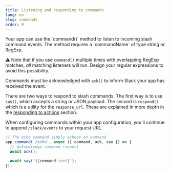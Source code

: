 ```yaml
---
title: Listening and responding to commands
lang: en
slug: commands
order: 9
---
```


<div class="section-content">
Your app can use the `command()` method to listen to incoming slash command events. The method requires a `commandName` of type string or RegExp.

⚠️ Note that if you use `command()` multiple times with overlapping RegExp matches, _all_ matching listeners will run. Design your regular expressions to avoid this possibility.

Commands must be acknowledged with `ack()` to inform Slack your app has received the event.

There are two ways to respond to slash commands. The first way is to use `say()`, which accepts a string or JSON payload. The second is `respond()` which is a utility for the `response_url`. These are explained in more depth in the [responding to actions](#action-respond) section.

When configuring commands within your app configuration, you'll continue to append `/slack/events` to your request URL.
</div>

```javascript
// The echo command simply echoes on command
app.command('/echo', async ({ command, ack, say }) => {
  // Acknowledge command request
  await ack();

  await say(`${command.text}`);
});
```
